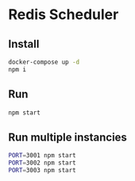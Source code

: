 # Redis Scheduler

## Install

```sh
docker-compose up -d
npm i
```

## Run
```sh
npm start
```

## Run multiple instancies
```sh
PORT=3001 npm start
PORT=3002 npm start
PORT=3003 npm start
```
